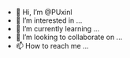 - 👋 Hi, I’m @PUxinl
- 👀 I’m interested in ...
- 🌱 I’m currently learning ...
- 💞️ I’m looking to collaborate on ...
- 📫 How to reach me ...

<!---
PUxinl/PUxinl is a ✨ special ✨ repository because its `README.md` (this file) appears on your GitHub profile.
You can click the Preview link to take a look at your changes.
--->
